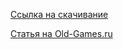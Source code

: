 [Ссылка на скачивание](https://drive.google.com/file/d/14CtPZLGL5087bAAr1RY3whsFmH2rffGg/view)

[Статья на Old-Games.ru](https://www.old-games.ru/forum/threads/serija-igr-heroes-of-might-and-magic-gl-wrapper-patches.80503/)

